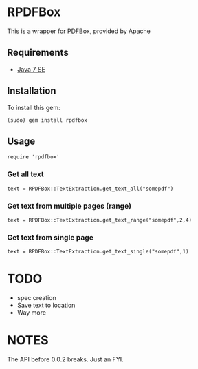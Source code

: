 # RPDFBox #
This is a wrapper for [PDFBox](http://pdfbox.apache.org), provided by Apache

## Requirements ##
* [Java 7 SE](http://java.oracle.com)

## Installation ##
To install this gem:

    (sudo) gem install rpdfbox

## Usage ##
    require 'rpdfbox'

### Get all text ###

    text = RPDFBox::TextExtraction.get_text_all("somepdf")

### Get text from multiple pages (range)

    text = RPDFBox::TextExtraction.get_text_range("somepdf",2,4)

### Get text from single page

    text = RPDFBox::TextExtraction.get_text_single("somepdf",1)

# TODO #
* spec creation
* Save text to location
* Way more

# NOTES #
The API before 0.0.2 breaks. Just an FYI.